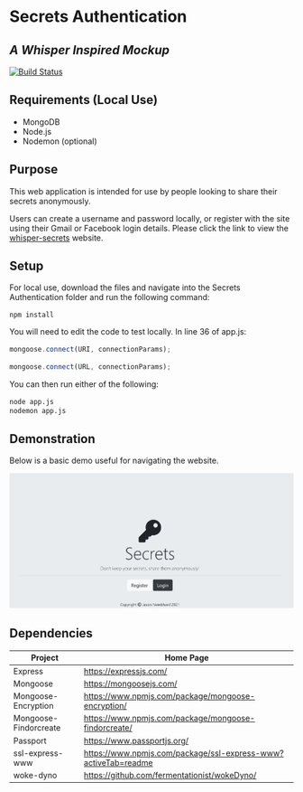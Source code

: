 # Secrets Authentication

## _A Whisper Inspired Mockup_

[![Build Status](https://travis-ci.org/joemccann/dillinger.svg?branch=master)](https://travis-ci.org/joemccann/dillinger)

## Requirements (Local Use)

- MongoDB
- Node.js
- Nodemon (optional)

## Purpose

This web application is intended for use by people looking to share their secrets anonymously.

Users can create a username and password locally, or register with the site using their Gmail or Facebook login details. Please click the link to view the [whisper-secrets](https://whisper-secrets.herokuapp.com/) website.

## Setup

For local use, download the files and navigate into the Secrets Authentication folder and run the following command:

```
npm install
```

You will need to edit the code to test locally. In line 36 of app.js:

```js
mongoose.connect(URI, connectionParams);
```

```js
mongoose.connect(URL, connectionParams);
```

You can then run either of the following:

```
node app.js
nodemon app.js
```

## Demonstration

Below is a basic demo useful for navigating the website.

![Whisper_Mockup](/public/css/images/secrets_authentication.gif)

## Dependencies

| Project               | Home Page                                                        |
| --------------------- | ---------------------------------------------------------------- |
| Express               | <https://expressjs.com/>                                         |
| Mongoose              | <https://mongoosejs.com/>                                        |
| Mongoose-Encryption   | <https://www.npmjs.com/package/mongoose-encryption/>             |
| Mongoose-Findorcreate | <https://www.npmjs.com/package/mongoose-findorcreate/>           |
| Passport              | <https://www.passportjs.org/>                                    |
| ssl-express-www       | <https://www.npmjs.com/package/ssl-express-www?activeTab=readme> |
| woke-dyno             | <https://github.com/fermentationist/wokeDyno/>                   |
